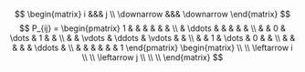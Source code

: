$$
\begin{matrix}
i &&& j
\\
\downarrow &&& \downarrow
\end{matrix}
$$
$$
P_{ij} =
\begin{pmatrix}
1 & & & & & & \\
& \ddots & & & & & \\
& & 0 & \dots & 1 & & \\
& & \vdots & \ddots & \vdots & & \\
& & 1 & \dots & 0 & & \\
& & & & & \ddots & \\
& & & & & & 1
\end{pmatrix}
\begin{matrix} \\ \\ \leftarrow i \\ \\ \leftarrow j \\ \\ \\ \end{matrix}
$$
